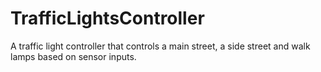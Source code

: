 # TrafficLightsController
A traffic light controller that controls a main street, a side street and walk lamps based on sensor inputs.
